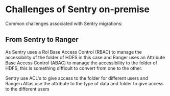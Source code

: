 # Challenges of Sentry on-premise  

Common challenges associated with Sentry migrations:

## From Sentry to Ranger

As Sentry uses a Rol Base Access Control (RBAC) to manage the accessibility of the folder of HDFS in this case and Ranger uses an Attribute Base Access Control (ABAC) to manage the accessibility to the folder of HDFS, this is something difficult to convert from one to the other.

Sentry use ACL's to give access to the folder for different users and Ranger+Atlas use the attribute to the type of data and folder to give access to the different users
